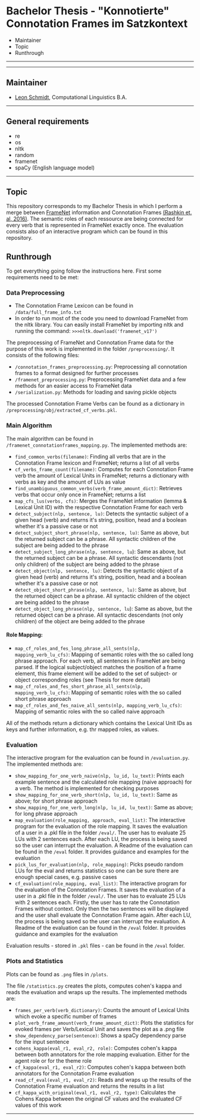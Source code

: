 # Bachelor Thesis - "Konnotierte" Connotation Frames im Satzkontext
* Maintainer
* Topic
* Runthrough

-------------
-------------
## Maintainer
* [Leon Schmidt](lschmidt@cl.uni-heidelberg.de), Computational Linguistics B.A.

-------------
## General requirements
* re
* os
* nltk
* random
* framenet
* spaCy (English language model)

-------------

## Topic
This repository corresponds to my Bachelor Thesis in which I perform a merge between [FrameNet](https://framenet.icsi.berkeley.edu/fndrupal/) information and Connotation Frames [(Rashkin et. al, 2016)](https://homes.cs.washington.edu/~hrashkin/connframe.html). The semantic roles of each ressource are being connected for every verb that is represented in FrameNet exactly once. The evaluation consists also of an interactive program which can be found in this repository.

## Runthrough
To get everything going follow the instructions here. First some requirements need to be met: 
 
### Data Preprocessing
* The Connotation Frame Lexicon can be found in `/data/full_frame_info.txt`
* In order to run most of the code you need to download FrameNet from the nltk library. You can easily install FrameNet by importing nltk and running the command:
`>>>nltk.download('framenet_v17')`

The preprocessing of FrameNet and Connotation Frame data for the purpose of this work is implemented in the folder `/preprocessing/`.
It consists of the following files: 
* `/connotation_frames_preprocessing.py`: Preprocessing all connotation frames to a format designed for further processes
* `/framenet_preprocessing.py`: Preprocessing FrameNet data and a few methods for an easier access to FrameNet data
* `/serialization.py`: Methods for loading and saving pickle objects

The processed Connotation Frame Verbs can be found as a dictionary in `/preprocessing/obj/extracted_cf_verbs.pkl`.

### Main Algorithm
The main algorithm can be found in `/framenet_connotationframes_mapping.py`. 
The implemented methods are:
* `find_common_verbs(filename)`: Finding all verbs that are in the Connotation Frame lexicon and FrameNet; returns a list of all verbs
* `cf_verbs_frame_count(filename)`: Computes for each Connotation Frame verb the amount of Lexical Units in FrameNet; returns a dictionary with verbs as key and the amount of LUs as value
* `find_unambiguous_common_verbs(verb_frame_amount_dict)`: Retrieves verbs that occur only once in FrameNet; returns a list
* `map_cfs_lus(verbs, cfs)`: Merges the FrameNet information (lemma & Lexical Unit ID) with the respective Connotation Frame for each verb
* `detect_subject(nlp, sentence, lu)`: Detects the syntactic subject of a given head (verb) and returns it's string, position, head and a boolean whether it's a passive case or not
* `detect_subject_short_phrase(nlp, sentence, lu)`: Same as above, but the returned subject can be a phrase. All syntactic children of the subject are being added to the phrase
* `detect_subject_long_phrase(nlp, sentence, lu`): Same as above, but the returned subject can be a phrase. All syntactic descendants (not only children) of the subject are being added to the phrase
* `detect_object(nlp, sentence, lu)`: Detects the syntactic object of a given head (verb) and returns it's string, position, head and a boolean whether it's a passive case or not
* `detect_object_short_phrase(nlp, sentence, lu)`: Same as above, but the returned object can be a phrase. All syntactic children of the object are being added to the phrase
* `detect_object_long_phrase(nlp, sentence, lu`): Same as above, but the returned object can be a phrase. All syntactic descendants (not only children) of the object are being added to the phrase

#### Role Mapping:
* `map_cf_roles_and_fes_long_phrase_all_sents(nlp, mapping_verb_lu_cfs)`: Mapping of semantic roles with the so called long phrase approach. For each verb, all sentences in FrameNet are being parsed. If the logical subject/object matches the position of a frame element, this frame element will be added to the set of subject- or object corresponding roles (see Thesis for more detail)
* `map_cf_roles_and_fes_short_phrase_all_sents(nlp, mapping_verb_lu_cfs)`: Mapping of semantic roles with the so called short phrase approach
* `map_cf_roles_and_fes_naive_all_sents(nlp, mapping_verb_lu_cfs)`: Mapping of semantic roles with the so called naive approach

All of the methods return a dictionary which contains the Lexical Unit IDs as keys and further information, e.g. thr mapped roles, as values.

### Evaluation
The interactive program for the evaluation can be found in `/evaluation.py`. The implemented methods are:
* `show_mapping_for_one_verb_naive(nlp, lu_id, lu_text)`: Prints each example sentence and the calculated role mapping (naive approach) for a verb. The method is implemented for checking purposes
* `show_mapping_for_one_verb_short(nlp, lu_id, lu_text)`: Same as above; for short phrase approach
* `show_mapping_for_one_verb_long(nlp, lu_id, lu_text)`: Same as above; for long phrase approach
* `map_evaluation(role_mapping, approach, eval_list)`: The interactive program for the evaluation of the role mapping. It saves the evaluation of a user in a .pkl file in the folder `/eval/`. The user has to evaluate 25 LUs with 2 sentences each. After each LU, the process is being saved so the user can interrupt the evaluation. A Readme of the evaluation can be found in the `/eval` folder. It provides guidance and examples for the evaluation
* `pick_lus_for_evaluation(nlp, role_mapping)`: Picks pseudo random LUs for the eval and returns statistics so one can be sure there are enough special cases, e.g. passive cases
* `cf_evaluation(role_mapping, eval_list)`: The interactive program for the evaluation of the Connotation Frames. It saves the evaluation of a user in a .pkl file in the folder `/eval/`. The user has to evaluate 25 LUs with 2 sentences each. Firstly, the user has to rate the Connotation Frames without context. Only then the two sentences will be displayed and the user shall evaluate the Connotation Frame again. After each LU, the process is being saved so the user can interrupt the evaluation. A Readme of the evaluation can be found in the `/eval` folder. It provides guidance and examples for the evaluation

Evaluation results - stored in `.pkl` files - can be found in the `/eval` folder.

### Plots and Statistics
Plots can be found as `.png` files in `/plots`. 

The file `/statistics.py` creates the plots, computes cohen's kappa and reads the evaluation and wraps up the results. The implemented methods are:
* `frames_per_verb(verb_dictionary)`: Counts the amount of Lexical Units which evoke a specific number of frames
* `plot_verb_frame_amount(verb_frame_amount_dict)`: Plots the statistics for evoked frames per Verb/Lexical Unit and saves the plot as a .png file
* `show_dependency_parse(sentence)`: Shows a spaCy dependency parse for the input sentence
* `cohens_kappa(eval_r1, eval_r2, role)`: Computes cohen's kappa between both annotators for the role mapping evaluation. Either for the agent role or for the theme role
* `cf_kappa(eval_r1, eval_r2)`: Computes cohen's kappa between both annotators for the Connotation Frame evaluation
* `read_cf_eval(eval_r1, eval_r2)`: Reads and wraps up the results of the Connotation Frame evaluation and returns the results in a list
* `cf_kappa_with_original(eval_r1, eval_r2, type)`: Calculates the Cohens Kappa between the original CF values and the evaluated CF values of this work

-------------
